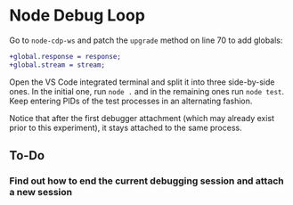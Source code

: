 # Node Debug Loop

Go to `node-cdp-ws` and patch the `upgrade` method on line 70 to add globals:

```patch
+global.response = response;
+global.stream = stream;
```

Open the VS Code integrated terminal and split it into three side-by-side ones.
In the initial one, run `node .` and in the remaining ones run `node test`.
Keep entering PIDs of the test processes in an alternating fashion.

Notice that after the first debugger attachment (which may already exist prior
to this experiment), it stays attached to the same process.

## To-Do

### Find out how to end the current debugging session and attach a new session
